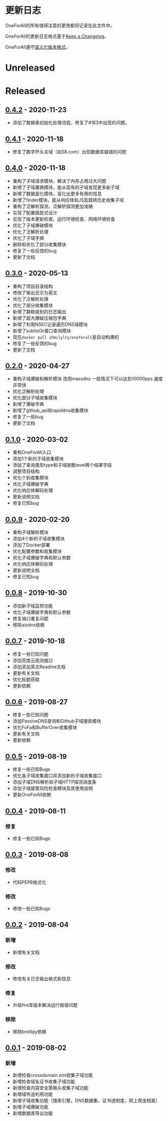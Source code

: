 # 更新日志
OneForAll的所有值得注意的更改都将记录在此文件中。

OneForAll的更新日志格式基于[Keep a Changelog](https://keepachangelog.com/zh-CN/1.0.0/)。

OneForAll遵守[语义化版本格式](https://semver.org/)。

# Unreleased

# Released
## [0.4.2](https://github.com/shmilylty/oneforall/releases/tag/v0.4.2) - 2020-11-23
- 添加了数据表初始化处理流程，修复了#163中出现的问题。

## [0.4.1](https://github.com/shmilylty/oneforall/releases/tag/v0.4.1) - 2020-11-18
- 修复了数字开头主域（如58.com）出现数据库报错的问题

## [0.4.0](https://github.com/shmilylty/oneforall/releases/tag/v0.4.0) - 2020-11-18
- 重构了子域请求模块，解决了内存占用过大问题
- 新增了子域置换模块，能从现有的子域发现更多新子域
- 新增了数据富化模块，富化出更多有用的信息
- 新增了finder模块，能从响应体和JS及跳转历史收集子域
- 重构了泛解析探测，泛解析探测更加准确
- 实现了配置插拔式设计
- 实现了版本更新检查、运行环境检查、网络环境检查
- 优化了子域爆破模块
- 优化了泛解析处理
- 优化了子域字典
- 删除和优化了部分收集模块
- 修复了一些反馈的bug
- 更新了文档

## [0.3.0](https://github.com/shmilylty/oneforall/releases/tag/v0.3.0) - 2020-05-13
- 重构了项目目录结构
- 修改了输出显示为英文
- 优化了泛解析处理
- 优化了部分收集模块
- 新增了静默级别的日志输出
- 新增了超大爆破压缩包字典
- 新增了利用NSEC记录遍历DNS域模块
- 新增了sublist3r接口查询模块
- 现在`docker pull shmilylty/oneforall`是自动构建的
- 修复了一些反馈的bug
- 更新了文档

## [0.2.0](https://github.com/shmilylty/oneforall/releases/tag/v0.2.0) - 2020-04-27
- 重构子域爆破和解析模块 改用massdns 一般情况下可以达到10000pps 速度非常快
- 优化泛解析处理
- 优化部分子域收集模块
- 新增了爆破字典
- 新增了github_api和rapiddns收集模块
- 修复了一些bug
- 更新了文档

## [0.1.0](https://github.com/shmilylty/oneforall/releases/tag/v0.1.0) - 2020-03-02
- 重构OneForAll入口
- 添加1个新的子域收集模块
- 添加了查询类型type和子域层数level两个结果字段
- 调整项目结构
- 优化个别收集模块
- 优化子域爆破字典
- 优化响应体解码处理
- 更新说明文档
- 修复已知bug

## [0.0.9](https://github.com/shmilylty/oneforall/releases/tag/v0.0.9) - 2020-02-20
- 重构子域解析模块
- 添加4个新的子域收集模块
- 添加了Docker部署
- 优化配置参数和收集模块
- 优化子域爆破字典和默认参数
- 优化响应体解码处理
- 更新说明文档
- 修复已知bug

## [0.0.8](https://github.com/shmilylty/oneforall/releases/tag/v0.0.8) - 2019-10-30
- 添加新子域监控功能
- 优化子域爆破字典和默认参数
- 修复端口重复问题
- 移除aiodns依赖

## [0.0.7](https://github.com/shmilylty/oneforall/releases/tag/v0.0.7) - 2019-10-18
- 修复一些已知问题
- 添加百度云观测接口
- 添加添加英文Readme文档
- 更新有关文档
- 优化标题获取
- 更新依赖

## [0.0.6](https://github.com/shmilylty/oneforall/releases/tag/v0.0.6) - 2019-08-27
- 修复一些已知问题
- 添加PassiveDNS查询和Github子域搜索模块
- 优化FoFa和BufferOver收集模块
- 更新有关文档
- 更新依赖

## [0.0.5](https://github.com/shmilylty/oneforall/releases/tag/v0.0.5) - 2019-08-19
- 修复一些已知Bugs
- 优化各子域收集接口并添加新的子域收集接口
- 添加子域DNS解析和子域HTTP探测进度条
- 添加子域接管风险检查模块及其使用说明
- 更新OneForAll依赖

## [0.0.4](https://github.com/shmilylty/oneforall/releases/tag/v0.0.4) - 2019-08-11
### 修复
- 修复一些已知Bugs

## [0.0.3](https://github.com/shmilylty/oneforall/releases/tag/v0.0.3) - 2019-08-08
### 修改
- 代码PEP8格式化
### 修改
- 修改一些已知Bugs

## [0.0.2](https://github.com/shmilylty/oneforall/releases/tag/v0.0.2) - 2019-08-04
### 新增
- 新增有关文档
### 修改
- 修改有关日志输出格式和信息
### 修复
- 升级fire库版本解决运行报错问题
### 移除
- 移除brotlipy依赖


## [0.0.1](https://github.com/shmilylty/oneforall/releases/tag/v0.0.1) - 2019-08-02
### 新增
- 新增检查crossdomain.xml收集子域功能
- 新增检查域名证书收集子域功能
- 新增检查内容安全策略头收集子域功能
- 新增域传送利用功能
- 新增子域收集功能（搜索引擎，DNS数据集，证书透明度，网上爬虫档案）
- 新增子域爆破功能
- 新增数据库导出功能
